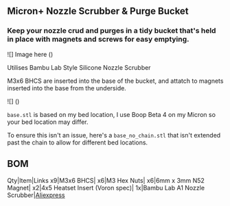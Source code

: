 ## Micron+ Nozzle Scrubber & Purge Bucket

### Keep your nozzle crud and purges in a tidy bucket that's held in place with magnets and screws for easy emptying. 

![] Image here ()

Utilises Bambu Lab Style Silicone Nozzle Scrubber

M3x6 BHCS are inserted into the base of the bucket, and attatch to magnets inserted into the base from the underside.

![] ()

`base.stl` is based on my bed location, I use Boop Beta 4 on my Micron so your bed location may differ. 

To ensure this isn't an issue, here's a `base_no_chain.stl` that isn't extended past the chain to allow for different bed locations. 

## BOM
Qty|Item|Links
x9|M3x6 BHCS|
x6|M3 Hex Nuts|
x6|6mm x 3mm N52 Magnet|
x2|4x5 Heatset Insert (Voron spec)|
1x|Bambu Lab A1 Nozzle Scrubber|[Aliexpress](https://s.click.aliexpress.com/e/_Ev16llx)
